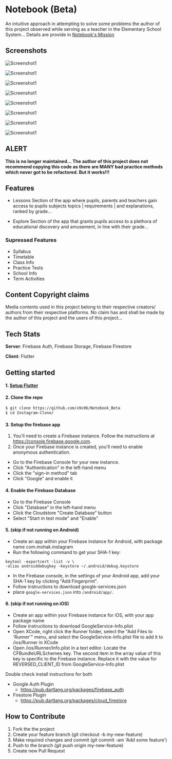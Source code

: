 # Notebook (Beta)

An intuitive approach in attempting to solve some problems the author of this project observed while serving as a teacher in the Elementary School System... Details are provide in [Notebook's Mission](Notebook's_Mission.pdf)  

## Screenshots
![Screenshot1](assets/s2.png)

![Screenshot1](assets/s7.png)

![Screenshot1](assets/s8.png)

![Screenshot1](assets/s6.png)

![Screenshot1](assets/s1.png)

![Screenshot1](assets/s3.png)

![Screenshot1](assets/s4.png)

![Screenshot1](assets/s5.png)

## ALERT
**This is no longer maintained... The author of this project does not recommend copying this code as there are MANY bad practice methods which never got to be refactored. But it works!!!**

## Features
- Lessons Section of the app where pupils, parents and teachers gain access to pupils subjects topics | requirements | and explanations, ranked by grade...

- Explore Section of the app that grants pupils access to a plethora of educational discovery and amusement, in line with their grade...

### Supressed Features
  - Syllabus
  - Timetable
  - Class Info
  - Practice Tests
  - School Info
  - Term Activities

## Content Copyright claims

Media contents used in this project belong to their respective creators/ authors from their respective platforms. No claim has and shall be made by the author of this project and the users of this project...

## Tech Stats
**Server**: Firebase Auth, Firebase Storage, Firebase Firestore

**Client**: Flutter


## Getting started


#### 1. [Setup Flutter](https://flutter.io/setup/)

#### 2. Clone the repo

```sh
$ git clone https://github.com/x9x96/Notebook_Beta
$ cd Instagram-Clone/
```

#### 3. Setup the firebase app

1. You'll need to create a Firebase instance. Follow the instructions at https://console.firebase.google.com.
2. Once your Firebase instance is created, you'll need to enable anonymous authentication.

* Go to the Firebase Console for your new instance.
* Click "Authentication" in the left-hand menu
* Click the "sign-in method" tab
* Click "Google" and enable it


#### 4. Enable the Firebase Database
* Go to the Firebase Console
* Click "Database" in the left-hand menu
* Click the Cloudstore "Create Database" button
* Select "Start in test mode" and "Enable"

#### 5. (skip if not running on Android)

* Create an app within your Firebase instance for Android, with package name com.mohak.instagram
* Run the following command to get your SHA-1 key:

```
keytool -exportcert -list -v \
-alias androiddebugkey -keystore ~/.android/debug.keystore
```

* In the Firebase console, in the settings of your Android app, add your SHA-1 key by clicking "Add Fingerprint".
* Follow instructions to download google-services.json
* place `google-services.json` into `/android/app/`.


#### 6. (skip if not running on iOS)

* Create an app within your Firebase instance for iOS, with your app package name
* Follow instructions to download GoogleService-Info.plist
* Open XCode, right click the Runner folder, select the "Add Files to 'Runner'" menu, and select the GoogleService-Info.plist file to add it to /ios/Runner in XCode
* Open /ios/Runner/Info.plist in a text editor. Locate the CFBundleURLSchemes key. The second item in the array value of this key is specific to the Firebase instance. Replace it with the value for REVERSED_CLIENT_ID from GoogleService-Info.plist

Double check install instructions for both
   - Google Auth Plugin
     - https://pub.dartlang.org/packages/firebase_auth
   - Firestore Plugin
     -  https://pub.dartlang.org/packages/cloud_firestore
     
## How to Contribute
1. Fork the the project
2. Create your feature branch (git checkout -b my-new-feature)
3. Make required changes and commit (git commit -am 'Add some feature')
4. Push to the branch (git push origin my-new-feature)
5. Create new Pull Request
